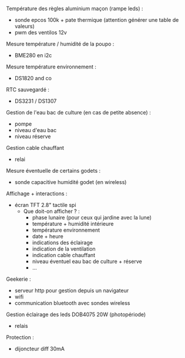 Température des règles aluminium maçon (rampe leds) :
- sonde epcos 100k + pate thermique (attention générer une table de valeurs)
- pwm des ventilos 12v

Mesure température / humidité de la poupo :
- BME280 en i2c

Mesure température environnement :
- DS1820 and co

RTC sauvegardé :
- DS3231 / DS1307

Gestion de l'eau bac de culture (en cas de petite absence) :
- pompe
- niveau d'eau bac
- niveau réserve

Gestion cable chauffant
- relai

Mesure éventuelle de certains godets :
- sonde capacitive humidité godet (en wireless)

Affichage + interactions :
- écran TFT 2.8" tactile spi 
  - Que doit-on afficher ? :
    - phase lunaire (pour ceux qui jardine avec la lune)
    - température + humidité intérieure
    - température environnement
    - date + heure
    - indications des éclairage
    - indication de la ventilation
    - indication cable chauffant
    - niveau éventuel eau bac de culture + réserve
    - ...
    

Geekerie :
- serveur http pour gestion depuis un navigateur
- wifi
- communication bluetooth avec sondes wireless

Gestion éclairage des leds DOB4075 20W (photopériode)
- relais

Protection :
- dijoncteur diff 30mA
